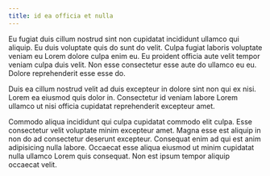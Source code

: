 ```yaml
---
title: id ea officia et nulla
---
```


Eu fugiat duis cillum nostrud sint non cupidatat incididunt ullamco qui aliquip. Eu duis voluptate quis do sunt do velit. Culpa fugiat laboris voluptate veniam eu Lorem dolore culpa enim eu. Eu proident officia aute velit tempor veniam culpa duis velit. Non esse consectetur esse aute do ullamco eu eu. Dolore reprehenderit esse esse do.

Duis ea cillum nostrud velit ad duis excepteur in dolore sint non qui ex nisi. Lorem ea eiusmod quis dolor in. Consectetur id veniam labore Lorem ullamco ut nisi officia cupidatat reprehenderit excepteur amet.

Commodo aliqua incididunt qui culpa cupidatat commodo elit culpa. Esse consectetur velit voluptate minim excepteur amet. Magna esse est aliquip in non do ad consectetur deserunt excepteur. Consequat enim ad qui est anim adipisicing nulla labore. Occaecat esse aliqua eiusmod ut minim cupidatat nulla ullamco Lorem quis consequat. Non est ipsum tempor aliquip occaecat velit.